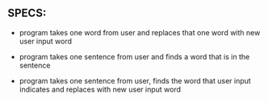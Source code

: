## SPECS:
* program takes one word from user and replaces that one word with new user input word

* program takes one sentence from user and finds a word that is in the sentence

* program takes one sentence from user, finds the word that user input indicates and replaces with new user input word
